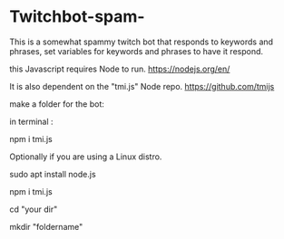 # Twitchbot-spam-
This is a somewhat spammy twitch bot that responds to keywords and phrases, set variables for keywords and phrases to have it respond.

this Javascript requires Node to run. https://nodejs.org/en/

It is also dependent on the "tmi.js" Node repo. https://github.com/tmijs

make a folder for the bot:

in terminal : 

npm i tmi.js

  Optionally if you are using a Linux distro.

  sudo apt install node.js

  npm i tmi.js

  cd "your dir"

  mkdir "foldername"
  

